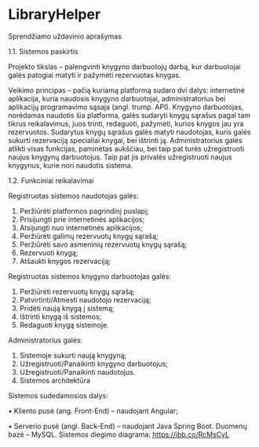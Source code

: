 # LibraryHelper
Sprendžiamo uždavinio aprašymas

1.1. Sistemos paskirtis

Projekto tikslas – palengvinti knygyno darbuotojų darbą, kur darbuotojai galės patogiai matyti ir pažymėti rezervuotas knygas.

Veikimo principas – pačią kuriamą platformą sudaro dvi dalys: internetinė aplikacija, kuria naudosis knygyno darbuotojai, administratorius bei aplikacijų programavimo sąsaja (angl. trump. API).
Knygyno darbuotojas, norėdamas naudotis šia platforma, galės sudaryti knygų sąrašus pagal tam tikrus reikalavimus, juos trinti, redaguoti, pažymėti, kurios knygos jau yra rezervuotos. Sudarytus knygų sąrašus galės matyti naudotojas, kuris galės sukurti rezervaciją specialiai knygai, bei ištrinti ją. Administratorius galės atlikti visas funkcijas, paminėtas aukščiau, bei taip pat turės užregistruoti naujus knygynų darbuotojus. Taip pat jis privalės užregistruoti naujus knygynus, kurie nori naudotis sistema.

1.2. Funkciniai reikalavimai

Registruotas sistemos naudotojas galės:

1.	Peržiūrėti platformos pagrindinį puslapį;
2.	Prisijungti prie internetinės aplikacijos;
3.	Atsijungti nuo internetinės aplikacijos;
4.	Peržiūrėti galimų rezervuotų knygų sąrašą;
5.	Peržiūrėti savo asmeninių rezervuotų knygų sąrašą;
6.	Rezervuoti knygą;
7.	Atšaukti knygos rezervaciją;

Registruotas sistemos knygyno darbuotojas galės:

1.	Peržiūrėti rezervuotų knygų sąrašą;
2.	Patvirtinti/Atmesti naudotojo rezervaciją;
3.	Pridėti naują knygą į sistemą;
4.	Ištrinti knygą iš sistemos;
5.	Redaguoti knygą sistemoje.

Administratorius galės:

1.	Sistemoje sukurti naują knygyną;
2.	Užregistruoti/Panaikinti knygyno darbuotojus;
3.	Užregistruoti/Panaikinti naudotojus.  
4.	Sistemos architektūra

Sistemos sudedamosios dalys:

•	Kliento pusė (ang. Front-End) – naudojant Angular;

•	Serverio pusė (angl. Back-End) – naudojant Java Spring Boot. Duomenų bazė – MySQL. 
Sistemos diegimo diagrama: https://ibb.co/RcMsCyL
